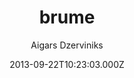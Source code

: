 ---
title: brume
github: 'https://github.com/aigarsdz/brume'
demo: 'http://aigarsdz.github.io/brume/'
author: Aigars Dzerviniks
ssg:
  - Jekyll
cms:
  - No Cms
date: 2013-09-22T10:23:03.000Z
github_branch: master
description: A simple Jekyll blog theme
stale: true
---